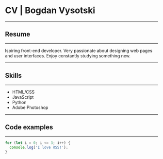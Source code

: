 # CV | Bogdan Vysotski

---
## Resume
---
Ispiring front-end developer. Very passionate about designing web pages and user interfaces. Enjoy constantly studying something new. 

---
## Skills
---

* HTML/CSS
* JavaScript
* Python
* Adobe Photoshop

---
## Code examples
---

``` JavaScript
for (let i = 0; i <= 3; i++) {
  console.log('I love RSS!');
}
``` 

